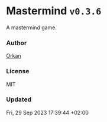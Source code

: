 # Mastermind `v0.3.6`

A mastermind game.

### Author

[Orkan](https://github.com/orkan)

### License

MIT

### Updated

Fri, 29 Sep 2023 17:39:44 +02:00
